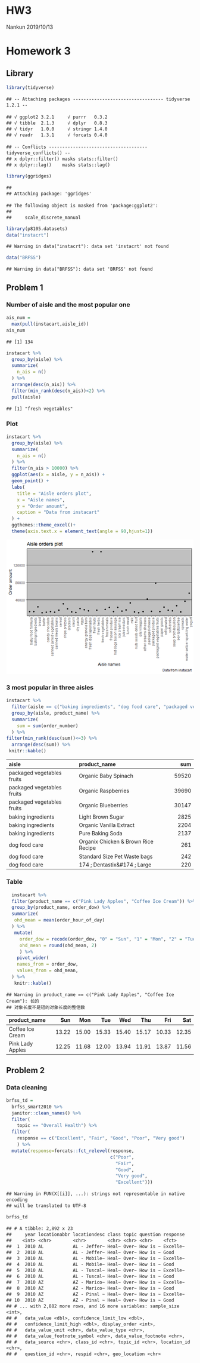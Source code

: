 HW3
================
Nankun
2019/10/13

# Homework 3

## Library

``` r
library(tidyverse)
```

    ## -- Attaching packages ---------------------------------- tidyverse 1.2.1 --

    ## √ ggplot2 3.2.1     √ purrr   0.3.2
    ## √ tibble  2.1.3     √ dplyr   0.8.3
    ## √ tidyr   1.0.0     √ stringr 1.4.0
    ## √ readr   1.3.1     √ forcats 0.4.0

    ## -- Conflicts ------------------------------------- tidyverse_conflicts() --
    ## x dplyr::filter() masks stats::filter()
    ## x dplyr::lag()    masks stats::lag()

``` r
library(ggridges)
```

    ## 
    ## Attaching package: 'ggridges'

    ## The following object is masked from 'package:ggplot2':
    ## 
    ##     scale_discrete_manual

``` r
library(p8105.datasets)
data("instacrt")
```

    ## Warning in data("instacrt"): data set 'instacrt' not found

``` r
data("BRFSS")
```

    ## Warning in data("BRFSS"): data set 'BRFSS' not found

## Problem 1

### Number of aisle and the most popular one

``` r
ais_num = 
  max(pull(instacart,aisle_id))
ais_num
```

    ## [1] 134

``` r
instacart %>% 
  group_by(aisle) %>% 
  summarize(
    n_ais = n()
  ) %>% 
  arrange(desc(n_ais)) %>% 
  filter(min_rank(desc(n_ais))<2) %>% 
  pull(aisle)
```

    ## [1] "fresh vegetables"

### Plot

``` r
instacart %>% 
  group_by(aisle) %>% 
  summarize(
    n_ais = n()
  ) %>% 
  filter(n_ais > 10000) %>% 
  ggplot(aes(x = aisle, y = n_ais)) +
  geom_point() +
  labs(
    title = "Aisle orders plot",
    x = "Aisle names",
    y = "Order amount",
    caption = "Data from instacart"
  ) +
  ggthemes::theme_excel()+
  theme(axis.text.x = element_text(angle = 90,hjust=1))
```

![](p8105_hw3_NL2655_files/figure-gfm/unnamed-chunk-3-1.png)<!-- -->

### 3 most popular in three aisles

``` r
instacart %>% 
  filter(aisle == c("baking ingredients", "dog food care", "packaged vegetables fruits")) %>% 
  group_by(aisle, product_name) %>% 
  summarize(
    sum = sum(order_number)
  ) %>% 
filter(min_rank(desc(sum))<=3) %>% 
  arrange(desc(sum)) %>% 
 knitr::kable()
```

| aisle                      | product\_name                       |   sum |
| :------------------------- | :---------------------------------- | ----: |
| packaged vegetables fruits | Organic Baby Spinach                | 59520 |
| packaged vegetables fruits | Organic Raspberries                 | 39690 |
| packaged vegetables fruits | Organic Blueberries                 | 30147 |
| baking ingredients         | Light Brown Sugar                   |  2825 |
| baking ingredients         | Organic Vanilla Extract             |  2204 |
| baking ingredients         | Pure Baking Soda                    |  2137 |
| dog food care              | Organix Chicken & Brown Rice Recipe |   261 |
| dog food care              | Standard Size Pet Waste bags        |   242 |
| dog food care              | 174 ; Dentastix&\#174 ; Large       |   220 |

### Table

``` r
  instacart %>% 
  filter(product_name == c("Pink Lady Apples", "Coffee Ice Cream")) %>%
  group_by(product_name, order_dow) %>% 
  summarize(
   ohd_mean = mean(order_hour_of_day)
  ) %>% 
   mutate(
     order_dow = recode(order_dow, "0" = "Sun", "1" = "Mon", "2" = "Tue", "3" = "Wed", "4" = "Thu", "5" = "Fri", "6" = "Sat"),
     ohd_mean = round(ohd_mean, 2)
     ) %>% 
    pivot_wider(
    names_from = order_dow,
    values_from = ohd_mean,
  ) %>% 
   knitr::kable()
```

    ## Warning in product_name == c("Pink Lady Apples", "Coffee Ice Cream"): 长的
    ## 对象长度不是短的对象长度的整倍数

| product\_name    |   Sun |   Mon |   Tue |   Wed |   Thu |   Fri |   Sat |
| :--------------- | ----: | ----: | ----: | ----: | ----: | ----: | ----: |
| Coffee Ice Cream | 13.22 | 15.00 | 15.33 | 15.40 | 15.17 | 10.33 | 12.35 |
| Pink Lady Apples | 12.25 | 11.68 | 12.00 | 13.94 | 11.91 | 13.87 | 11.56 |

## Problem 2

### Data cleaning

``` r
brfss_td = 
  brfss_smart2010 %>% 
  janitor::clean_names() %>% 
  filter(
    topic == "Overall Health") %>% 
  filter(
    response == c("Excellent", "Fair", "Good", "Poor", "Very good")
    ) %>% 
  mutate(response=forcats::fct_relevel(response,
                                       c("Poor",
                                         "Fair",
                                         "Good",
                                         "Very good",
                                         "Excellent")))
```

    ## Warning in FUN(X[[i]], ...): strings not representable in native encoding
    ## will be translated to UTF-8

``` r
brfss_td
```

    ## # A tibble: 2,892 x 23
    ##     year locationabbr locationdesc class topic question response
    ##    <int> <chr>        <chr>        <chr> <chr> <chr>    <fct>   
    ##  1  2010 AL           AL - Jeffer~ Heal~ Over~ How is ~ Excelle~
    ##  2  2010 AL           AL - Jeffer~ Heal~ Over~ How is ~ Good    
    ##  3  2010 AL           AL - Mobile~ Heal~ Over~ How is ~ Excelle~
    ##  4  2010 AL           AL - Mobile~ Heal~ Over~ How is ~ Good    
    ##  5  2010 AL           AL - Tuscal~ Heal~ Over~ How is ~ Excelle~
    ##  6  2010 AL           AL - Tuscal~ Heal~ Over~ How is ~ Good    
    ##  7  2010 AZ           AZ - Marico~ Heal~ Over~ How is ~ Excelle~
    ##  8  2010 AZ           AZ - Marico~ Heal~ Over~ How is ~ Good    
    ##  9  2010 AZ           AZ - Pinal ~ Heal~ Over~ How is ~ Excelle~
    ## 10  2010 AZ           AZ - Pinal ~ Heal~ Over~ How is ~ Good    
    ## # ... with 2,882 more rows, and 16 more variables: sample_size <int>,
    ## #   data_value <dbl>, confidence_limit_low <dbl>,
    ## #   confidence_limit_high <dbl>, display_order <int>,
    ## #   data_value_unit <chr>, data_value_type <chr>,
    ## #   data_value_footnote_symbol <chr>, data_value_footnote <chr>,
    ## #   data_source <chr>, class_id <chr>, topic_id <chr>, location_id <chr>,
    ## #   question_id <chr>, respid <chr>, geo_location <chr>
